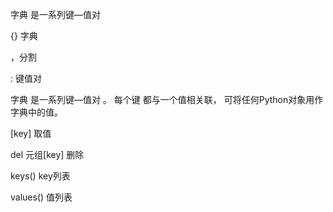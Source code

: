 字典 是一系列键—值对

{} 字典

，分割

: 键值对

字典 是一系列键—值对 。 每个键 都与一个值相关联， 可将任何Python对象用作字典中的值。

\[key\] 取值

del 元组\[key\] 删除

keys\(\) key列表

values\(\) 值列表 

 

